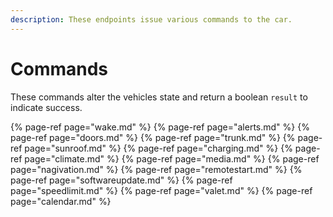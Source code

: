 ```yaml
---
description: These endpoints issue various commands to the car.
---
```


# Commands

These commands alter the vehicles state and return a boolean `result` to indicate success.

{% page-ref page="wake.md" %}
{% page-ref page="alerts.md" %}
{% page-ref page="doors.md" %}
{% page-ref page="trunk.md" %}
{% page-ref page="sunroof.md" %}
{% page-ref page="charging.md" %}
{% page-ref page="climate.md" %}
{% page-ref page="media.md" %}
{% page-ref page="nagivation.md" %}
{% page-ref page="remotestart.md" %}
{% page-ref page="softwareupdate.md" %}
{% page-ref page="speedlimit.md" %}
{% page-ref page="valet.md" %}
{% page-ref page="calendar.md" %}
